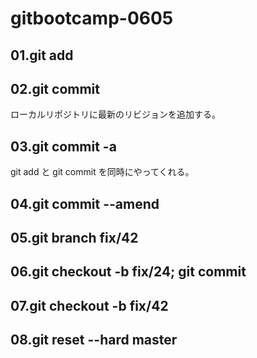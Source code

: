 # gitbootcamp-0605

## 01.git add

## 02.git commit
ローカルリポジトリに最新のリビジョンを追加する。

## 03.git commit -a
git add と git commit を同時にやってくれる。

## 04.git commit --amend

## 05.git branch fix/42

## 06.git checkout -b fix/24; git commit

## 07.git checkout -b fix/42

## 08.git reset --hard master
